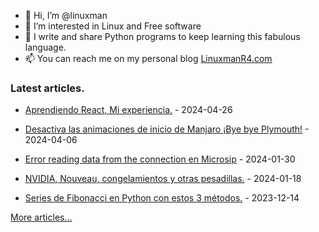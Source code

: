 - 👋 Hi, I’m @linuxman
- 👀 I’m interested in Linux and Free software
- 🌱 I write and share Python programs to keep learning this fabulous language.
- 📫 You can reach me on my personal blog [LinuxmanR4.com](https://linuxmanr4.com)

### Latest articles.


  * <a href="https://linuxmanr4.com/2024/04/26/aprendiendo-react-mi-experiencia/" target="_blank">Aprendiendo React, Mi experiencia.</a> - 2024-04-26

  * <a href="https://linuxmanr4.com/2024/04/06/desactiva-las-animaciones-de-inicio-de-manjaro-bye-bye-plymouth/" target="_blank">Desactiva las animaciones de inicio de Manjaro ¡Bye bye Plymouth!</a> - 2024-04-06

  * <a href="https://linuxmanr4.com/2024/01/30/error-reading-data-from-the-connection-en-microsip/" target="_blank">Error reading data from the connection en Microsip</a> - 2024-01-30

  * <a href="https://linuxmanr4.com/2024/01/18/nvidia-nouveau-congelamientos-y-otras-pesadillas/" target="_blank">NVIDIA, Nouveau, congelamientos y otras pesadillas.</a> - 2024-01-18

  * <a href="https://linuxmanr4.com/2023/12/14/series-de-fibonacci-en-python-con-estos-3-metodos/" target="_blank">Series de Fibonacci en Python con estos 3 métodos.</a> - 2023-12-14


[More articles...](https://linuxmanr4.com/archivo-general/)